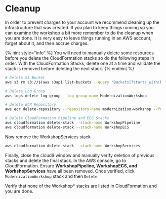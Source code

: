 # Cleanup

In order to prevent charges to your account we recommend cleaning up the infrastructure that was created. If you plan to keep things running so you can examine the workshop a bit more remember to do the cleanup when you are done. It is very easy to leave things running in an AWS account, forget about it, and then accrue charges.

{% hint style="info" %}
You will need to manually delete some resources before you delete the CloudFormation stacks so do the following steps in order. With the CloudFormation Stacks, delete one at a time and validate the stack is removed before deleting the next stack.
{% endhint %}

```bash
# Delete S3 Bucket
aws s3 rm s3://$(aws s3api list-buckets --query 'Buckets[?starts_with(Name, `workshoppipeline-artifactbucket`) == `true` ].Name' --output text) --recursive

# Delete Log Group
aws logs delete-log-group --log-group-name ModernizationWorkshop

# Delete ECR Repository
aws ecr delete-repository --repository-name modernization-workshop --force

# Delete CloudFormation Pipeline and ECS Stacks
aws cloudformation delete-stack --stack-name WorkshopPipeline
aws cloudformation delete-stack --stack-name WorkshopECS
```

Now remove the WorkshopServices stack

```bash
aws cloudformation delete-stack --stack-name WorkshopServices
```

Finally, close the cloud9 window and manually verify deletion of previous stacks and delete the final stack. In the AWS console, go to CloudFormation. Ensure **WorkshopPipeline, WorkshopECS, and WorkshopServices** have all been removed. Once verified, click `ModernizationWorkshop` stack and then `Delete`

Verify that none of the Workshop\* stacks are listed in CloudFormation and you are done.
